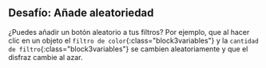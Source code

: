 ## Desafío: Añade aleatoriedad

¿Puedes añadir un botón aleatorio a tus filtros? Por ejemplo, que al hacer clic en un objeto el `filtro de color`{:class="block3variables"} y la `cantidad de filtro`{:class="block3variables"} se cambien aleatoriamente y que el disfraz cambie al azar.
